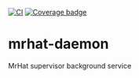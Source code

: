 
[![CI](https://github.com/EffectiveRange/mrhat-daemon/actions/workflows/ci.yaml/badge.svg)](https://github.com/EffectiveRange/mrhat-daemon/actions/workflows/ci.yaml)
[![Coverage badge](https://img.shields.io/endpoint?url=https://raw.githubusercontent.com/EffectiveRange/mrhat-daemon/python-coverage-comment-action-data/endpoint.json)](https://htmlpreview.github.io/?https://github.com/EffectiveRange/mrhat-daemon/blob/python-coverage-comment-action-data/htmlcov/index.html)

# mrhat-daemon
MrHat supervisor background service
